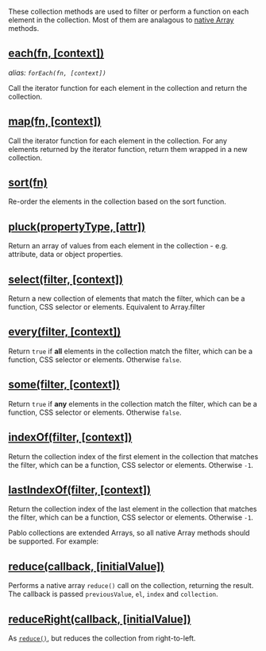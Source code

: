 These collection methods are used to filter or perform a function on each element in the collection. Most of them are analagous to [native Array][array] methods.


## [each(fn, \[context\])](/api/each/)
_alias: `forEach(fn, [context])`_

Call the iterator function for each element in the collection and return the collection.


## [map(fn, \[context\])](/api/map/)

Call the iterator function for each element in the collection. For any elements returned by the iterator function, return them wrapped in a new collection.


## [sort(fn)](/api/sort/)

Re-order the elements in the collection based on the sort function.


## [pluck(propertyType, \[attr\])](/api/pluck/)

Return an array of values from each element in the collection - e.g. attribute, data or object properties.


## [select(filter, \[context\])](/api/select/)

Return a new collection of elements that match the filter, which can be a function, CSS selector or elements. Equivalent to Array.filter


## [every(filter, \[context\])](/api/every/)

Return `true` if **all** elements in the collection match the filter, which can be a function, CSS selector or elements. Otherwise `false`.


## [some(filter, \[context\])](/api/some/)

Return `true` if **any** elements in the collection match the filter, which can be a function, CSS selector or elements. Otherwise `false`.


## [indexOf(filter, \[context\])](/api/indexOf/)

Return the collection index of the first element in the collection that matches the filter, which can be a function, CSS selector or elements. Otherwise `-1`.


## [lastIndexOf(filter, \[context\])](/api/lastIndexOf/)

Return the collection index of the last element in the collection that matches the filter, which can be a function, CSS selector or elements. Otherwise `-1`.


Pablo collections are extended Arrays, so all native Array methods should be supported. For example:


## [reduce(callback, \[initialValue\])](/api/reduce/)

Performs a native array `reduce()` call on the collection, returning the result. The callback is passed `previousValue`, `el`, `index` and `collection`. 


## [reduceRight(callback, \[initialValue\])](/api/reduceRight/)

As [`reduce()`](/api/reduce/), but reduces the collection from right-to-left.


[array]: https://developer.mozilla.org/docs/JavaScript/Reference/Global_Objects/Array
